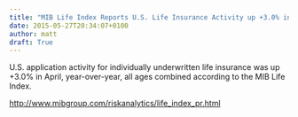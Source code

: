 ```yaml
---
title: "MIB Life Index Reports U.S. Life Insurance Activity up +3.0% in April "
date: 2015-05-27T20:34:07+0100
author: matt
draft: True
---
```

U.S. application activity for individually underwritten life insurance was up +3.0% in April, year-over-year, all ages combined according to the MIB Life Index.

http://www.mibgroup.com/riskanalytics/life_index_pr.html

